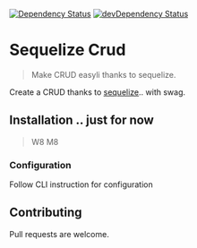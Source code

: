 [![Dependency Status](https://david-dm.org/baloran/sequelize-crud.svg?style=flat)](https://david-dm.org/baloran/sequelize-crud)
[![devDependency Status](https://david-dm.org/baloran/sequelize-crud/dev-status.svg?style=flat)](https://david-dm.org/baloran/sequelize-crud#info=devDependencies)

# Sequelize Crud

> Make CRUD easyli thanks to sequelize.

Create a CRUD thanks to [sequelize](https://github.com/sequelize/sequelize).. with swag.

## Installation .. just for now

> W8 M8

### Configuration

Follow CLI instruction for configuration

## Contributing

Pull requests are welcome.